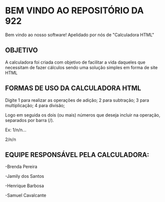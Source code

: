 # BEM VINDO AO REPOSITÓRIO DA 922

Bem vindo ao nosso software!
Apelidado por nós de "Calculadora HTML"

## OBJETIVO
A calculadora foi criada com objetivo de facilitar a vida daqueles que necessitam de fazer cálculos
sendo uma solução simples em forma de site HTML

## FORMAS DE USO DA CALCULADORA HTML
Digite 1 para realizar as operações de adição;
2 para subtração;
3 para multiplicação;
4 para divisão;

Logo em seguida os dois (ou mais) números que deseja incluir na operação, separados por barra (/).

Ex: 1/n/n...

2/n/n

## EQUIPE RESPONSÁVEL PELA CALCULADORA:
-Brenda Pereira

-Jamily dos Santos 

-Henrique Barbosa 

-Samuel Cavalcante
